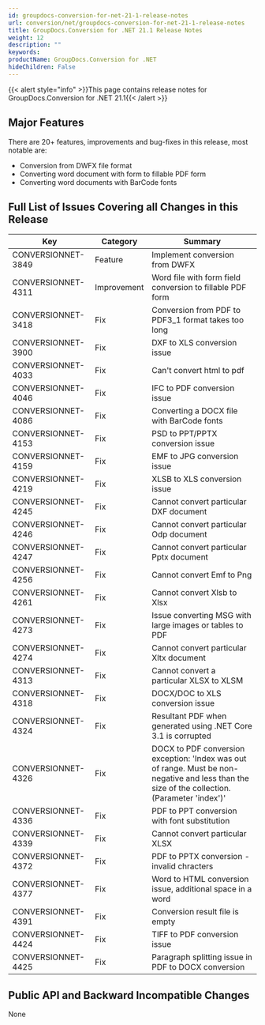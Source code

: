 ```yaml
---
id: groupdocs-conversion-for-net-21-1-release-notes
url: conversion/net/groupdocs-conversion-for-net-21-1-release-notes
title: GroupDocs.Conversion for .NET 21.1 Release Notes
weight: 12
description: ""
keywords: 
productName: GroupDocs.Conversion for .NET
hideChildren: False
---
```

{{< alert style="info" >}}This page contains release notes for GroupDocs.Conversion for .NET 21.1{{< /alert >}}

## Major Features

There are 20+ features, improvements and bug-fixes in this release, most notable are:

*   Conversion from DWFX file format
*   Converting word document with form to fillable PDF form 
*   Converting word documents with BarCode fonts

## Full List of Issues Covering all Changes in this Release


| Key | Category | Summary |
| --- | --- | --- |
| CONVERSIONNET-3849 | Feature | Implement conversion from DWFX |
| CONVERSIONNET-4311 | Improvement | Word file with form field conversion to fillable PDF form |
| CONVERSIONNET-3418 | Fix | Conversion from PDF to PDF3_1 format takes too long |
| CONVERSIONNET-3900 | Fix | DXF to XLS conversion issue |
| CONVERSIONNET-4033 | Fix | Can't convert html to pdf |
| CONVERSIONNET-4046 | Fix | IFC to PDF conversion issue | 
| CONVERSIONNET-4086 | Fix | Converting a DOCX file with BarCode fonts |
| CONVERSIONNET-4153 | Fix | PSD to PPT/PPTX conversion issue |
| CONVERSIONNET-4159 | Fix | EMF to JPG conversion issue |
| CONVERSIONNET-4219 | Fix | XLSB to XLS conversion issue |
| CONVERSIONNET-4245 | Fix | Cannot convert particular DXF document |
| CONVERSIONNET-4246 | Fix | Cannot convert particular Odp document |
| CONVERSIONNET-4247 | Fix | Cannot convert particular Pptx document |
| CONVERSIONNET-4256 | Fix | Cannot convert Emf to Png |
| CONVERSIONNET-4261 | Fix | Cannot convert Xlsb to Xlsx |
| CONVERSIONNET-4273 | Fix | Issue converting MSG with large images or tables to PDF |
| CONVERSIONNET-4274 | Fix | Cannot convert particular Xltx document |
| CONVERSIONNET-4313 | Fix | Cannot convert a particular XLSX to XLSM |
| CONVERSIONNET-4318 | Fix | DOCX/DOC to XLS conversion issue |
| CONVERSIONNET-4324 | Fix | Resultant PDF when generated using .NET Core 3.1 is corrupted |
| CONVERSIONNET-4326 | Fix | DOCX to PDF conversion exception: 'Index was out of range. Must be non-negative and less than the size of the collection. (Parameter 'index')' |
| CONVERSIONNET-4336 | Fix | PDF to PPT conversion with font substitution |
| CONVERSIONNET-4339 | Fix | Cannot convert particular XLSX |
| CONVERSIONNET-4372 | Fix | PDF to PPTX conversion - invalid chracters |
| CONVERSIONNET-4377 | Fix | Word to HTML conversion issue, additional space in a word |
| CONVERSIONNET-4391 | Fix | Conversion result file is empty |
| CONVERSIONNET-4424 | Fix | TIFF to PDF conversion issue |
| CONVERSIONNET-4425 | Fix | Paragraph splitting issue in PDF to DOCX conversion |




## Public API and Backward Incompatible Changes

None
